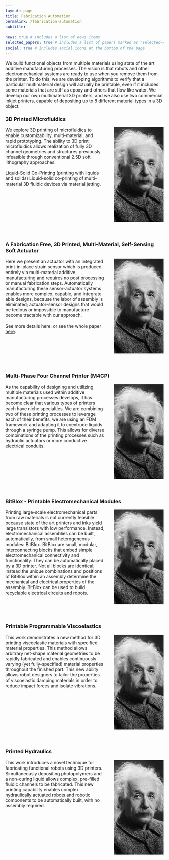 ```yaml
---
layout: page
title: Fabrication Automation
permalink: /fabrication-automation
subtitle: 

news: true # includes a list of news items
selected_papers: true # includes a list of papers marked as "selected={true}"
social: true # includes social icons at the bottom of the page
---
```


We build functional objects from multiple materials using state of the art additive manufacturing processes. The vision is that robots and other electromechanical systems are ready to use when you remove them from the printer. To do this, we are developing algorithms to verify that a particular multimaterial design will actually be printable, even if it includes some materials that are stiff as epoxy and others that flow like water. We develop our own multimaterial 3D printers, and we also use two commercial inkjet printers, capable of depositing up to 8 different material types in a 3D object.



### 3D Printed Microfluidics

<div style="display: flex;">
    <div style="flex: 2;padding-right: 30px;">
        We explore 3D printing of microfluidics to enable customizability, multi-material, and rapid prototyping. The ability to 3D print microfluidics allows realization of fully 3D channel geometries and structures previously infeasible through conventional 2.5D soft lithography approaches.
        <br/><br/>
        Liquid-Solid Co-Printing (printing with liquids and solids)
        Liquid-solid co-printing of multi-material 3D fluidic devices via material jetting.
    </div>
    <div style="flex: 1; margin-left: auto;">
        <img src="/assets/img/prof_pic.jpg" alt="Image Description" style="width: 300px; height: 300px; object-fit: cover;">
    </div>
</div>
<br/><br/>

### A Fabrication Free, 3D Printed, Multi-Material, Self-Sensing Soft Actuator

<div style="display: flex;">
    <div style="flex: 2; padding-right: 30px;">
        Here we present an actuator with an integrated print-in-place strain sensor which is produced entirely via multi-material additive manufacturing and requires no post processing or manual fabrication steps. Automatically manufacturing these sensor-actuator systems enables more complex, capable, and integrate-able designs, because the labor of assembly is eliminated; actuator-sensor designs that would be tedious or impossible to manufacture become tractable with our approach.
        <br/><br/>
        See more details here, or see the whole paper <a href ="https://41310ed7-1a60-489f-888a-1aa520d0c9ca.filesusr.com/ugd/39a42a_fab92126ddce474db9dccb2fd3c7c302.pdf"> here</a>.
    </div>
    <div style="flex: 1; margin-left: auto;">
        <img src="/assets/img/prof_pic.jpg" alt="Image Description" style="width: 300px; height: 300px; object-fit: cover;">
    </div>
</div>
<br/><br/>

### Multi-Phase Four Channel Printer (M4CP)

<div style="display: flex;">
    <div style="flex: 2; padding-right: 30px;">
        As the capability of designing and utilizing multiple materials used within additive manufacturing processes develops, it has become clear that various types of printers each have niche specialties. We are combining two of these printing processes to leverage each of their benefits, we are using an FDM framework and adapting it to coextrude liquids through a syringe pump. This allows for diverse combinations of the printing processes such as hydraulic actuators or more conductive electrical conduits.
    </div>
    <div style="flex: 1; margin-left: auto;">
        <img src="/assets/img/prof_pic.jpg" alt="Image Description" style="width: 300px; height: 300px; object-fit: cover;">
    </div>
</div>
<br/><br/>

### BitBlox - Printable Electromechanical Modules

<div style="display: flex;">
    <div style="flex: 2;padding-right: 30px;">
        Printing large-scale electromechanical parts from raw materials is not currently feasible because state of the art printers and inks yield large transistors with low performance. Instead, electromechanical assemblies can be built, automatically, from small heterogeneous modules: BitBlox. BitBlox are small, modular, interconnecting blocks that embed simple electromechanical connectivity and functionality. They can be automatically placed by a 3D printer. Not all blocks are identical; instead the unique combinations and positions of BitBlox within an assembly determine the mechanical and electrical properties of the assembly. BitBlox can be used to build recyclable electrical circuits and robots.
    </div>
    <div style="flex: 1; margin-left: auto;">
        <img src="/assets/img/prof_pic.jpg" alt="Image Description" style="width: 300px; height: 300px; object-fit: cover;">
    </div>
</div>
<br/><br/>

### Printable Programmable Viscoelastics

<div style="display: flex;">
    <div style="flex: 2;padding-right: 30px;">
        This work demonstrates a new method for 3D printing viscoelastic materials with specified material properties. This method allows arbitrary net-shape material geometries to be rapidly fabricated and enables continuously varying (yet fully-specified) material properties throughout the finished part. This new ability allows robot designers to tailor the properties of viscoelastic damping materials in order to reduce impact forces and isolate vibrations.
    </div>
    <div style="flex: 1; margin-left: auto;">
        <img src="/assets/img/prof_pic.jpg" alt="Image Description" style="width: 300px; height: 300px; object-fit: cover;">
    </div>
</div>
<br/><br/>

### Printed Hydraulics

<div style="display: flex;">
    <div style="flex: 2;padding-right: 30px;">
        This work introduces a novel technique for fabricating functional robots using 3D printers. Simultaneously depositing photopolymers and a non-curing liquid allows complex, pre-filled fluidic channels to be fabricated. This new printing capability enables complex hydraulically actuated robots and robotic components to be automatically built, with no assembly required.
    </div>
    <div style="flex: 1; margin-left: auto;">
        <img src="/assets/img/prof_pic.jpg" alt="Image Description" style="width: 300px; height: 300px; object-fit: cover;">
    </div>
</div>
<br/><br/>